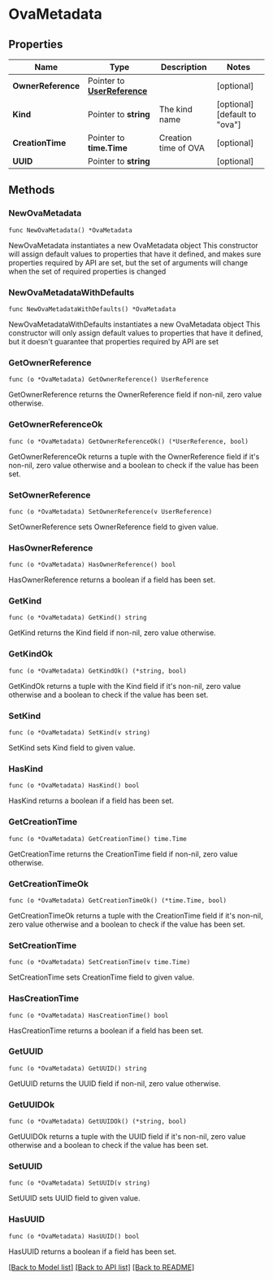 # OvaMetadata

## Properties

Name | Type | Description | Notes
------------ | ------------- | ------------- | -------------
**OwnerReference** | Pointer to [**UserReference**](UserReference.md) |  | [optional] 
**Kind** | Pointer to **string** | The kind name | [optional] [default to "ova"]
**CreationTime** | Pointer to **time.Time** | Creation time of OVA | [optional] 
**UUID** | Pointer to **string** |  | [optional] 

## Methods

### NewOvaMetadata

`func NewOvaMetadata() *OvaMetadata`

NewOvaMetadata instantiates a new OvaMetadata object
This constructor will assign default values to properties that have it defined,
and makes sure properties required by API are set, but the set of arguments
will change when the set of required properties is changed

### NewOvaMetadataWithDefaults

`func NewOvaMetadataWithDefaults() *OvaMetadata`

NewOvaMetadataWithDefaults instantiates a new OvaMetadata object
This constructor will only assign default values to properties that have it defined,
but it doesn't guarantee that properties required by API are set

### GetOwnerReference

`func (o *OvaMetadata) GetOwnerReference() UserReference`

GetOwnerReference returns the OwnerReference field if non-nil, zero value otherwise.

### GetOwnerReferenceOk

`func (o *OvaMetadata) GetOwnerReferenceOk() (*UserReference, bool)`

GetOwnerReferenceOk returns a tuple with the OwnerReference field if it's non-nil, zero value otherwise
and a boolean to check if the value has been set.

### SetOwnerReference

`func (o *OvaMetadata) SetOwnerReference(v UserReference)`

SetOwnerReference sets OwnerReference field to given value.

### HasOwnerReference

`func (o *OvaMetadata) HasOwnerReference() bool`

HasOwnerReference returns a boolean if a field has been set.

### GetKind

`func (o *OvaMetadata) GetKind() string`

GetKind returns the Kind field if non-nil, zero value otherwise.

### GetKindOk

`func (o *OvaMetadata) GetKindOk() (*string, bool)`

GetKindOk returns a tuple with the Kind field if it's non-nil, zero value otherwise
and a boolean to check if the value has been set.

### SetKind

`func (o *OvaMetadata) SetKind(v string)`

SetKind sets Kind field to given value.

### HasKind

`func (o *OvaMetadata) HasKind() bool`

HasKind returns a boolean if a field has been set.

### GetCreationTime

`func (o *OvaMetadata) GetCreationTime() time.Time`

GetCreationTime returns the CreationTime field if non-nil, zero value otherwise.

### GetCreationTimeOk

`func (o *OvaMetadata) GetCreationTimeOk() (*time.Time, bool)`

GetCreationTimeOk returns a tuple with the CreationTime field if it's non-nil, zero value otherwise
and a boolean to check if the value has been set.

### SetCreationTime

`func (o *OvaMetadata) SetCreationTime(v time.Time)`

SetCreationTime sets CreationTime field to given value.

### HasCreationTime

`func (o *OvaMetadata) HasCreationTime() bool`

HasCreationTime returns a boolean if a field has been set.

### GetUUID

`func (o *OvaMetadata) GetUUID() string`

GetUUID returns the UUID field if non-nil, zero value otherwise.

### GetUUIDOk

`func (o *OvaMetadata) GetUUIDOk() (*string, bool)`

GetUUIDOk returns a tuple with the UUID field if it's non-nil, zero value otherwise
and a boolean to check if the value has been set.

### SetUUID

`func (o *OvaMetadata) SetUUID(v string)`

SetUUID sets UUID field to given value.

### HasUUID

`func (o *OvaMetadata) HasUUID() bool`

HasUUID returns a boolean if a field has been set.


[[Back to Model list]](../README.md#documentation-for-models) [[Back to API list]](../README.md#documentation-for-api-endpoints) [[Back to README]](../README.md)


